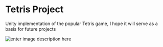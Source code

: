 # Tetris Project

Unity implementation of the popular Tetris game, I hope it will serve as a basis for future projects

![enter image description here](https://drive.google.com/file/d/1IKZ21yK4QKhce7ZHJALNPHFDAd3OhYVq/view?usp=sharing)


